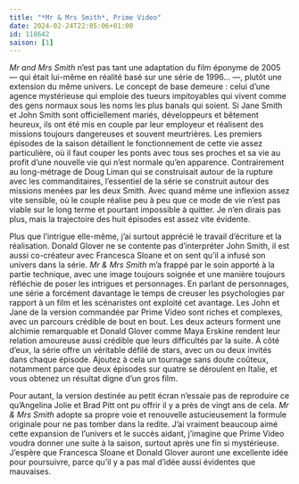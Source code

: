 ```yaml
---
title: "*Mr & Mrs Smith*, Prime Video"
date: 2024-02-24T22:05:06+01:00
id: 118642 
saison: [1]
---
```


*Mr and Mrs Smith* n’est pas tant une adaptation du film éponyme de 2005 — qui était lui-même en réalité basé sur une série de 1996… —, plutôt une extension du même univers. Le concept de base demeure : celui d’une agence mystérieuse qui emploie des tueurs impitoyables qui vivent comme des gens normaux sous les noms les plus banals qui soient. Si Jane Smith et John Smith sont officiellement mariés, développeurs et bêtement heureux, ils ont été mis en couple par leur employeur et réalisent des missions toujours dangereuses et souvent meurtrières. Les premiers épisodes de la saison détaillent le fonctionnement de cette vie assez particulière, où il faut couper les ponts avec tous ses proches et sa vie au profit d’une nouvelle vie qui n’est normale qu’en apparence. Contrairement au long-métrage de Doug Liman qui se construisait autour de la rupture avec les commanditaires, l’essentiel de la série se construit autour des missions menées par les deux Smith. Avec quand même une inflexion assez vite sensible, où le couple réalise peu à peu que ce mode de vie n’est pas viable sur le long terme et pourtant impossible à quitter. Je n’en dirais pas plus, mais la trajectoire des huit épisodes est assez vite évidente.

Plus que l’intrigue elle-même, j’ai surtout apprécié le travail d’écriture et la réalisation. Donald Glover ne se contente pas d’interpréter John Smith, il est aussi co-créateur avec Francesca Sloane et on sent qu’il a infusé son univers dans la série. *Mr & Mrs Smith* m’a frappé par le soin apporté à la partie technique, avec une image toujours soignée et une manière toujours réfléchie de poser les intrigues et personnages. En parlant de personnages, une série a forcément davantage le temps de creuser les psychologies par rapport à un film et les scénaristes ont exploité cet avantage. Les John et Jane de la version commandée par Prime Video sont riches et complexes, avec un parcours crédible de bout en bout. Les deux acteurs forment une alchimie remarquable et Donald Glover comme Maya Erskine rendent leur relation amoureuse aussi crédible que leurs difficultés par la suite. À côté d’eux, la série offre un véritable défilé de stars, avec un ou deux invités dans chaque épisode. Ajoutez à cela un tournage sans doute coûteux, notamment parce que deux épisodes sur quatre se déroulent en Italie, et vous obtenez un résultat digne d’un gros film. 

Pour autant, la version destinée au petit écran n’essaie pas de reproduire ce qu’Angelina Jolie et Brad Pitt ont pu offrir il y a près de vingt ans de cela. *‌Mr & Mrs Smith* adopte sa propre voie et renouvelle astucieusement la formule originale pour ne pas tomber dans la redite. J’ai vraiment beaucoup aimé cette expansion de l’univers et le succès aidant, j’imagine que Prime Video voudra donner une suite à la saison, surtout après une fin si mystérieuse. J’espère que Francesca Sloane et Donald Glover auront une excellente idée pour poursuivre, parce qu’il y a pas mal d’idée aussi évidentes que mauvaises. 
